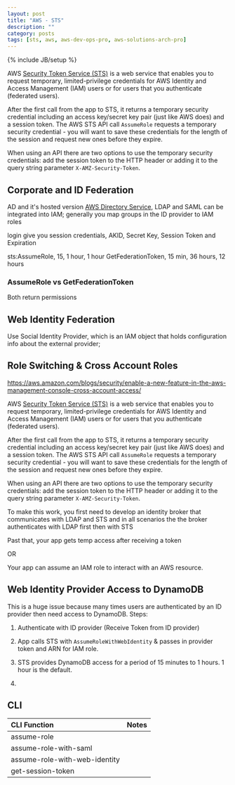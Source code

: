 ```yaml
---
layout: post
title: "AWS - STS"
description: ""
category: posts
tags: [sts, aws, aws-dev-ops-pro, aws-solutions-arch-pro]
---
```

{% include JB/setup %}

AWS [Security Token Service (STS)](http://docs.aws.amazon.com/STS/latest/APIReference/Welcome.html) is a web service that enables you to request temporary, limited-privilege credentials for AWS Identity and Access Management (IAM) users or for users that you authenticate (federated users). 

After the first call from the app to STS, it returns a temporary security credential including an access key/secret key pair (just like AWS does) and a session token. The AWS STS API call `AssumeRole` requests a temporary security credential - you will want to save these credentials for the length of the session and request new ones before they expire.

When using an API there are two options to use the temporary security credentials: add the session token to the HTTP header or adding it to the query string parameter `X-AMZ-Security-Token`.


## Corporate and ID Federation

AD and it's hosted version [AWS Directory Service](https://aws.amazon.com/directoryservice/), LDAP and SAML can be integrated into IAM; generally you map groups in the ID provider to IAM roles

login give you session credentials, AKID, Secret Key, Session Token and Expiration

sts:AssumeRole, 15, 1 hour, 1 hour
GetFederationToken, 15 min, 36 hours, 12 hours

### AssumeRole vs GetFederationToken

Both return permissions

## Web Identity Federation

Use Social Identity Provider, which is an IAM object that holds configuration info about the external provider; 

## Role Switching &amp; Cross Account Roles

https://aws.amazon.com/blogs/security/enable-a-new-feature-in-the-aws-management-console-cross-account-access/

AWS [Security Token Service (STS)](http://docs.aws.amazon.com/STS/latest/APIReference/Welcome.html) is a web service that enables you to request temporary, limited-privilege credentials for AWS Identity and Access Management (IAM) users or for users that you authenticate (federated users). 

After the first call from the app to STS, it returns a temporary security credential including an access key/secret key pair (just like AWS does) and a session token. The AWS STS API call `AssumeRole` requests a temporary security credential - you will want to save these credentials for the length of the session and request new ones before they expire.

When using an API there are two options to use the temporary security credentials: add the session token to the HTTP header or adding it to the query string parameter `X-AMZ-Security-Token`.

To make this work, you first need to develop an identity broker that communicates with LDAP and STS and in all scenarios the the broker authenticates with LDAP first then with STS

Past that, your app gets temp access after receiving a token

OR 

Your app can assume an IAM role to interact with an AWS resource.

## Web Identity Provider Access to DynamoDB

This is a huge issue because many times users are authenticated by an ID provider then need access to DynamoDB. Steps:

1. Authenticate with ID provider (Receive Token from ID provider)

3. App calls STS with `AssumeRoleWithWebIdentity` &amp; passes in provider token and ARN for IAM role.

4. STS provides DynamoDB access for a period of 15 minutes to 1 hours. 1 hour is the default.
5. 

## CLI

| **CLI Function**  | **Notes**  |
|:-------------------------------------------|:--------------------------------------------------------|
| assume-role| |
| assume-role-with-saml| |
| assume-role-with-web-identity| |
| get-session-token | |
